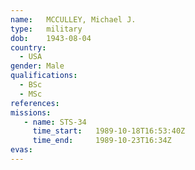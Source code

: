 ```yaml
---
name:	MCCULLEY, Michael J.
type:	military
dob:	1943-08-04
country:
  - USA
gender:	Male
qualifications:
  - BSc
  - MSc
references:
missions:
   - name: STS-34
     time_start:   1989-10-18T16:53:40Z
     time_end:     1989-10-23T16:34Z
evas:
---
```

